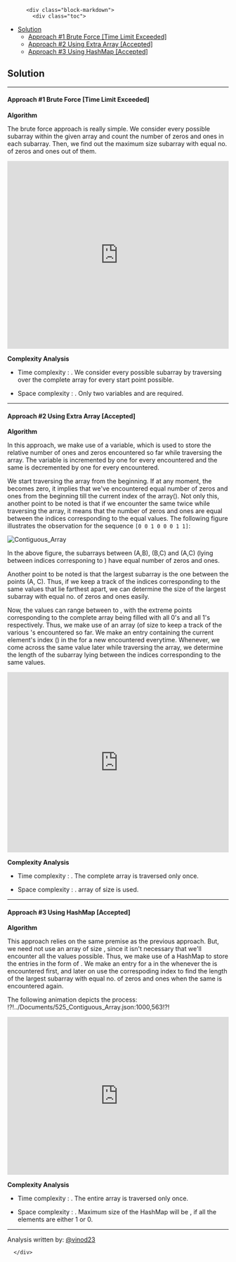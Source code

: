 <div class="article-body">
        
          <div class="block-markdown">
            <div class="toc">
<ul>
<li><a href="#solution">Solution</a><ul>
<li><a href="#approach-1-brute-force-time-limit-exceeded">Approach #1 Brute Force [Time Limit Exceeded]</a></li>
<li><a href="#approach-2-using-extra-array-accepted">Approach #2 Using Extra Array [Accepted]</a></li>
<li><a href="#approach-3-using-hashmap-accepted">Approach #3 Using HashMap [Accepted]</a></li>
</ul>
</li>
</ul>
</div>
<h2 id="solution">Solution</h2>
<hr>
<h4 id="approach-1-brute-force-time-limit-exceeded">Approach #1 Brute Force [Time Limit Exceeded]</h4>
<p><strong>Algorithm</strong></p>
<p>The brute force approach is really simple. We consider every possible subarray within the given array and count the number of zeros and ones in each subarray. Then, we find out the maximum size subarray with equal no. of zeros and ones out of them.</p>
<iframe src="https://leetcode.com/playground/sPZqbexo/shared" frameborder="0" name="sPZqbexo" width="100%" height="428"></iframe>

<p><strong>Complexity Analysis</strong></p>
<ul>
<li>
<p>Time complexity : <script type="math/tex; mode=display">O(n^2)</script>. We consider every possible subarray by traversing over the complete array for every start point possible.</p>
</li>
<li>
<p>Space complexity : <script type="math/tex; mode=display">O(1)</script>. Only two variables <script type="math/tex; mode=display">zeroes</script> and <script type="math/tex; mode=display">ones</script> are required.</p>
</li>
</ul>
<hr>
<h4 id="approach-2-using-extra-array-accepted">Approach #2 Using Extra Array [Accepted]</h4>
<p><strong>Algorithm</strong></p>
<p>In this approach, we make use of a <script type="math/tex; mode=display">count</script> variable, which is used to store the relative number of ones and zeros encountered so far while traversing the array. The <script type="math/tex; mode=display">count</script> variable is incremented by one for every <script type="math/tex; mode=display">\text{1}</script> encountered and the same is decremented by one for every <script type="math/tex; mode=display">\text{0}</script> encountered.</p>
<p>We start traversing the array from the beginning. If at any moment, the <script type="math/tex; mode=display">count</script> becomes zero, it implies that we've encountered equal number of zeros and ones from the beginning till the current index of the array(<script type="math/tex; mode=display">i</script>). Not only this, another point to be noted is that  if we encounter the same <script type="math/tex; mode=display">count</script> twice while traversing the array, it means that the number of zeros and ones are equal between the indices corresponding to the equal <script type="math/tex; mode=display">count</script> values. The following figure illustrates the observation for the sequence <code>[0 0 1 0 0 0 1 1]</code>:</p>
<p><img alt="Contiguous_Array" src="../Figures/535_Contiguous_Array.PNG"></p>
<p>In the above figure, the subarrays between (A,B), (B,C) and (A,C) (lying between indices corresponing to <script type="math/tex; mode=display">count = 2</script>) have equal number of zeros and ones.</p>
<p>Another point to be noted is that the largest subarray is the one between the points (A, C). Thus, if we keep a track of the indices corresponding to the same <script type="math/tex; mode=display">count</script> values that lie farthest apart, we can determine the size of the largest subarray with equal no. of zeros and ones easily.</p>
<p>Now, the <script type="math/tex; mode=display">count</script> values can range between <script type="math/tex; mode=display">\text{-n}</script> to <script type="math/tex; mode=display">\text{+n}</script>, with the extreme points corresponding to the complete array being filled with all 0's and all 1's respectively. Thus, we make use of an array <script type="math/tex; mode=display">arr</script>(of size <script type="math/tex; mode=display">\text{2n+1}</script>to keep a track of the various <script type="math/tex; mode=display">count</script>'s encountered so far. We make an entry containing the current element's index (<script type="math/tex; mode=display">i</script>) in the <script type="math/tex; mode=display">arr</script> for a new <script type="math/tex; mode=display">count</script> encountered everytime. Whenever, we come across the same <script type="math/tex; mode=display">count</script> value later while traversing the array, we determine the length of the subarray lying between the indices corresponding to the same <script type="math/tex; mode=display">count</script> values.</p>
<iframe src="https://leetcode.com/playground/Nvw6WnPN/shared" frameborder="0" name="Nvw6WnPN" width="100%" height="411"></iframe>

<p><strong>Complexity Analysis</strong></p>
<ul>
<li>
<p>Time complexity : <script type="math/tex; mode=display">O(n)</script>. The complete array is traversed only once.</p>
</li>
<li>
<p>Space complexity : <script type="math/tex; mode=display">O(n)</script>. <script type="math/tex; mode=display">arr</script> array of size <script type="math/tex; mode=display">\text{2n+1}</script> is used.</p>
</li>
</ul>
<hr>
<h4 id="approach-3-using-hashmap-accepted">Approach #3 Using HashMap [Accepted]</h4>
<p><strong>Algorithm</strong></p>
<p>This approach relies on the same premise as the previous approach. But, we need not use an array of size <script type="math/tex; mode=display">\text{2n+1}</script>, since it isn't necessary that we'll encounter all the <script type="math/tex; mode=display">count</script> values possible. Thus, we make use of a HashMap <script type="math/tex; mode=display">map</script> to store the entries in the form of <script type="math/tex; mode=display">(index, count)</script>. We make an entry for a <script type="math/tex; mode=display">count</script> in the <script type="math/tex; mode=display">map</script> whenever the <script type="math/tex; mode=display">count</script> is encountered first, and later on use the correspoding index to find the length of the largest subarray with equal no. of zeros and ones when the same <script type="math/tex; mode=display">count</script> is encountered again.</p>
<p>The following animation depicts the process:
<!--<img alt="Contiguous_Array" src="../Figures/525_Contiguous_Array.gif" />-->
!?!../Documents/525_Contiguous_Array.json:1000,563!?!</p>
<iframe src="https://leetcode.com/playground/nG5CTUD8/shared" frameborder="0" name="nG5CTUD8" width="100%" height="360"></iframe>

<p><strong>Complexity Analysis</strong></p>
<ul>
<li>
<p>Time complexity : <script type="math/tex; mode=display">O(n)</script>. The entire array is traversed only once.</p>
</li>
<li>
<p>Space complexity : <script type="math/tex; mode=display">O(n)</script>. Maximum size of the HashMap <script type="math/tex; mode=display">map</script> will be <script type="math/tex; mode=display">\text{n}</script>, if all the elements are either 1 or 0.</p>
</li>
</ul>
<hr>
<p>Analysis written by: <a href="https://leetcode.com/vinod23">@vinod23</a></p>
          </div>
        
      </div>